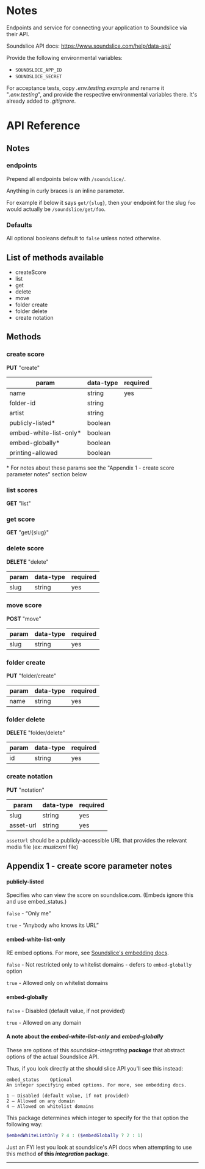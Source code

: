 

Notes
========================================================================================================================

Endpoints and service for connecting your application to Soundslice via their API.

Soundslice API docs: https://www.soundslice.com/help/data-api/

Provide the following environmental variables:

* `SOUNDSLICE_APP_ID`
* `SOUNDSLICE_SECRET`

For acceptance tests, copy *.env.testing.example* and rename it "*.env.testing*", and provide the respective
environmental variables there. It's already added to *.gitignore*.


API Reference
========================================================================================================================

Notes
------------------------------------------------------------------------------------------------------------------------

### endpoints

Prepend all endpoints below with `/soundslice/`. 

Anything in curly braces is an inline parameter.

For example if below it says `get/{slug}`, then your endpoint for the 
slug `foo` would actually be `/soundslice/get/foo`.


### Defaults

All optional booleans default to `false` unless noted otherwise.


## List of methods available

* createScore
* list
* get
* delete
* move
* folder create
* folder delete
* create notation


Methods
------------------------------------------------------------------------------------------------------------------------

### create score

**PUT** "create"

| param                     | data-type | required  |
|---------------------------|-----------|-----------|
| name                      | string    | yes       |
| folder-id                 | string    |           |
| artist                    | string    |           |
| publicly-listed\*         | boolean   |           |
| embed-white-list-only\*   | boolean   |           |
| embed-globally\*          | boolean   |           |
| printing-allowed          | boolean   |           |

\* For notes about these params see the "Appendix 1 - create score parameter notes" section below 


### list scores

**GET** "list"


### get score

**GET** "get/{slug}"


### delete score

**DELETE** "delete"
    
| param                 | data-type | required  |
|-----------------------|-----------|-----------|
| slug                  | string    | yes       |

### move score

**POST** "move"

| param                 | data-type | required  |
|-----------------------|-----------|-----------|
| slug                  | string    | yes       |


### folder create

**PUT** "folder/create"
    
| param                 | data-type | required  |
|-----------------------|-----------|-----------|
| name                  | string    | yes       |


### folder delete

**DELETE** "folder/delete"

| param                 | data-type | required  |
|-----------------------|-----------|-----------|
| id                    | string    | yes       |
    

### create notation

**PUT** "notation"
    
| param                 | data-type | required  |
|-----------------------|-----------|-----------|
| slug                  | string    | yes       |
| asset-url             | string    | yes       |
    
`assetUrl` should be a publicly-accessible URL that provides the relevant media file (ex: *musicxml* file)


Appendix 1 - create score parameter notes
------------------------------------------------------------------------------------------------------------------------

#### publicly-listed

Specifies who can view the score on soundslice.com. (Embeds ignore this and use embed_status.)

`false` - “Only me”

`true` - “Anybody who knows its URL”


#### embed-white-list-only

RE embed options. For more, see [Soundslice's embedding docs](https://www.soundslice.com/help/management/#embedding).

`false` - Not restricted only to whitelist domains - defers to `embed-globally` option 

`true` - Allowed only on whitelist domains


#### embed-globally

`false` - Disabled (default value, if not provided)

`true` - Allowed on any domain


#### A note about the *embed-white-list-only* and *embed-globally*

These are options of this *soundslice-integrating **package*** that abstract options of the actual Soundslice API.

Thus, if you look directly at the should slice API you'll see this instead:

    embed_status	Optional	
    An integer specifying embed options. For more, see embedding docs.
    
    1 — Disabled (default value, if not provided)
    2 — Allowed on any domain
    4 — Allowed on whitelist domains        

This package determines which integer to specify for the that option the following way:

```php
$embedWhiteListOnly ? 4 : ($embedGlobally ? 2 : 1)
```

Just an FYI lest you look at soundslice's API docs when attempting to use this method **of this *integration* package**.



------------------------------------------------------------------------------------------------------------------------





